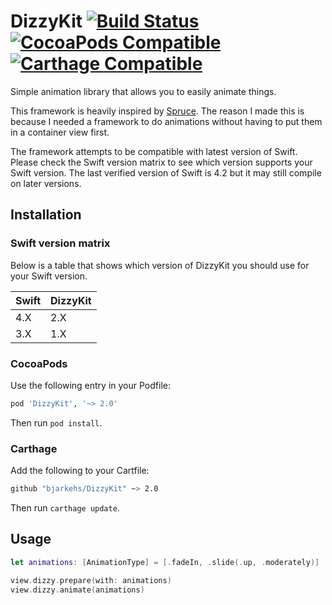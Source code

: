 # DizzyKit [![Build Status](https://travis-ci.org/bjarkehs/DizzyKit.svg?branch=master)](https://travis-ci.org/bjarkehs/DizzyKit) [![CocoaPods Compatible](https://img.shields.io/cocoapods/v/DizzyKit.svg)](https://img.shields.io/cocoapods/v/DizzyKit.svg) [![Carthage Compatible](https://img.shields.io/badge/Carthage-compatible-4BC51D.svg?style=flat)](https://github.com/Carthage/Carthage)

Simple animation library that allows you to easily animate things.

This framework is heavily inspired by [Spruce](https://github.com/willowtreeapps/spruce-ios).
The reason I made this is because I needed a framework to do animations without having to put them in a container view first.

The framework attempts to be compatible with latest version of Swift.
Please check the Swift version matrix to see which version supports your Swift version.
The last verified version of Swift is 4.2 but it may still compile on later versions.

## Installation

### Swift version matrix

Below is a table that shows which version of DizzyKit you should use for
your Swift version.

| Swift | DizzyKit |
| ----- | -------- |
| 4.X   | 2.X      |
| 3.X   | 1.X      |

### CocoaPods

Use the following entry in your Podfile:

```rb
pod 'DizzyKit', '~> 2.0'
```

Then run `pod install`.

### Carthage

Add the following to your Cartfile:

```sh
github "bjarkehs/DizzyKit" ~> 2.0
```

Then run `carthage update`.

## Usage

```swift
let animations: [AnimationType] = [.fadeIn, .slide(.up, .moderately)]

view.dizzy.prepare(with: animations)
view.dizzy.animate(animations)
```
